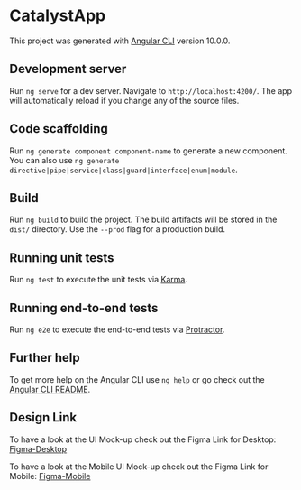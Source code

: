 # CatalystApp

This project was generated with [Angular CLI](https://github.com/angular/angular-cli) version 10.0.0.

## Development server

Run `ng serve` for a dev server. Navigate to `http://localhost:4200/`. The app will automatically reload if you change any of the source files.

## Code scaffolding

Run `ng generate component component-name` to generate a new component. You can also use `ng generate directive|pipe|service|class|guard|interface|enum|module`.

## Build

Run `ng build` to build the project. The build artifacts will be stored in the `dist/` directory. Use the `--prod` flag for a production build.

## Running unit tests

Run `ng test` to execute the unit tests via [Karma](https://karma-runner.github.io).

## Running end-to-end tests

Run `ng e2e` to execute the end-to-end tests via [Protractor](http://www.protractortest.org/).

## Further help

To get more help on the Angular CLI use `ng help` or go check out the [Angular CLI README](https://github.com/angular/angular-cli/blob/master/README.md).

## Design Link

To have a look at the UI Mock-up check out the Figma Link for Desktop: [Figma-Desktop](https://www.figma.com/file/YhKCzXHY7CPENmk6IV5MOo/Desktop-app?node-id=0%3A1)

To have a look at the Mobile UI Mock-up check out the Figma Link for Mobile: [Figma-Mobile](https://www.figma.com/file/9e9fu5Uy3JOT8gID1GemhJ/Mobile-app)